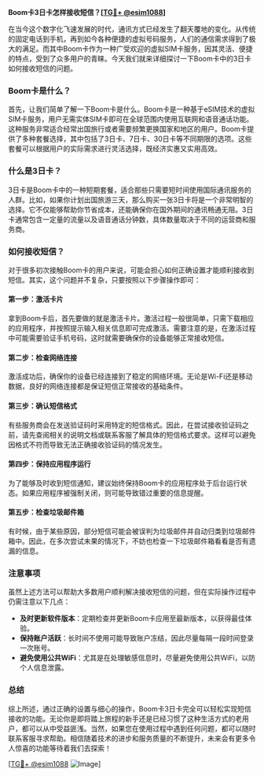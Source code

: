**Boom卡3日卡怎样接收短信？[[TG💪+ @esim1088](https://t.me/s/esim1088)]**

在当今这个数字化飞速发展的时代，通讯方式已经发生了翻天覆地的变化。从传统的固定电话到手机，再到如今各种便捷的虚拟号码服务，人们的通信需求得到了极大的满足。而其中Boom卡作为一种广受欢迎的虚拟SIM卡服务，因其灵活、便捷的特点，受到了众多用户的青睐。今天我们就来详细探讨一下Boom卡中的3日卡如何接收短信的问题。

### Boom卡是什么？

首先，让我们简单了解一下Boom卡是什么。Boom卡是一种基于eSIM技术的虚拟SIM卡服务，用户无需实体SIM卡即可在全球范围内使用互联网和语音通话功能。这种服务非常适合经常出国旅行或者需要频繁更换国家和地区的用户。Boom卡提供了多种套餐选择，其中包括了3日卡、7日卡、30日卡等不同期限的选项。这些套餐可以根据用户的实际需求进行灵活选择，既经济实惠又实用高效。

### 什么是3日卡？

3日卡是Boom卡中的一种短期套餐，适合那些只需要短时间使用国际通讯服务的人群。比如，如果你计划出国旅游三天，那么购买一张3日卡将是一个非常明智的选择。它不仅能够帮助你节省成本，还能确保你在国外期间的通讯畅通无阻。3日卡通常包含一定量的流量以及语音通话分钟数，具体数量取决于不同的运营商和服务商。

### 如何接收短信？

对于很多初次接触Boom卡的用户来说，可能会担心如何正确设置才能顺利接收到短信。其实，这个问题并不复杂，只要按照以下步骤操作即可：

#### 第一步：激活卡片
拿到Boom卡后，首先要做的就是激活卡片。激活过程一般很简单，只需下载相应的应用程序，并按照提示输入相关信息即可完成激活。需要注意的是，在激活过程中可能需要验证手机号码，这时就需要确保你的设备能够正常接收短信。

#### 第二步：检查网络连接
激活成功后，确保你的设备已经连接到了稳定的网络环境。无论是Wi-Fi还是移动数据，良好的网络连接都是保证短信正常接收的基础条件。

#### 第三步：确认短信格式
有些服务商会在发送验证码时采用特定的短信格式。因此，在尝试接收验证码之前，请先查阅相关的说明文档或联系客服了解具体的短信格式要求。这样可以避免因格式不符而导致无法正确接收验证码的情况发生。

#### 第四步：保持应用程序运行
为了能够及时收到短信通知，建议始终保持Boom卡的应用程序处于后台运行状态。如果应用程序被强制关闭，则可能导致错过重要的信息提醒。

#### 第五步：检查垃圾邮件箱
有时候，由于某些原因，部分短信可能会被误判为垃圾邮件并自动归类到垃圾邮件箱中。因此，在多次尝试未果的情况下，不妨也检查一下垃圾邮件箱看看是否有遗漏的信息。

### 注意事项

虽然上述方法可以帮助大多数用户顺利解决接收短信的问题，但在实际操作过程中仍需注意以下几点：

- **及时更新软件版本**：定期检查并更新Boom卡应用至最新版本，以获得最佳体验。
- **保持账户活跃**：长时间不使用可能导致账户冻结，因此尽量每隔一段时间登录一次账号。
- **避免使用公共WiFi**：尤其是在处理敏感信息时，尽量避免使用公共WiFi，以防个人信息泄露。

### 总结

综上所述，通过正确的设置与细心的操作，Boom卡3日卡完全可以轻松实现短信接收的功能。无论你是即将踏上旅程的新手还是已经习惯了这种生活方式的老用户，都可以从中受益匪浅。当然，如果您在使用过程中遇到任何问题，都可以随时联系客服寻求帮助。相信随着技术的进步和服务质量的不断提升，未来会有更多令人惊喜的功能等待着我们去探索！

[[TG💪+ @esim1088](https://t.me/s/esim1088) ![Image](https://i.postimg.cc/4NQfJmqS/Snipaste-2025-05-13-00-14-12.png)]